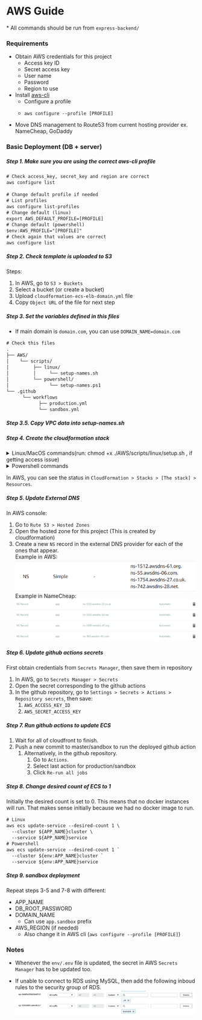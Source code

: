 # AWS Guide

&#42; All commands should be run from `express-backend/`

### Requirements
- Obtain AWS credentials for this project
  - Access key ID
  - Secret access key
  - User name
  - Password
  - Region to use
- Install [aws-cli](https://docs.aws.amazon.com/cli/latest/userguide/getting-started-install.html)
  - Configure a profile
  - ```
    aws configure --profile [PROFILE]
    ```
- Move DNS management to Route53 from current hosting provider ex. NameCheap, GoDaddy

### Basic Deployment (DB + server)

##### Step 1. Make sure you are using the correct aws-cli profile
```
# Check access_key, secret_key and region are correct
aws configure list

# Change default profile if needed
# List profiles
aws configure list-profiles
# Change default (linux)
export AWS_DEFAULT_PROFILE=[PROFILE]
# Change default (powershell)
$env:AWS_PROFILE="[PROFILE]"
# Check again that values are correct
aws configure list
```

##### Step 2. Check template is uploaded to S3
Steps:
1. In AWS, go to `S3 > Buckets`
2. Select a bucket (or create a bucket)
3. Upload `cloudformation-ecs-elb-domain.yml` file
4. Copy `Object URL` of the file for next step

##### Step 3. Set the variables defined in this files
- If main domain is `domain.com`, you can use `DOMAIN_NAME=domain.com`
```
# Check this files
.
├── AWS/
│    └── scripts/
│         ├── linux/
│         │     └── setup-names.sh
│         └── powershell/
│               └── setup-names.ps1
└── .github
      └── workflows
            ├── production.yml
            └── sandbox.yml
```
##### Step 3.5. Copy VPC data into setup-names.sh

##### Step 4. Create the cloudformation stack
<details>
  <summary>Linux/MacOS commands(run: chmod +x ./AWS/scripts/linux/setup.sh , if getting access issue)</summary>

    # This should be run on /express-backend directory
    chmod +x ./AWS/scripts/linux/setup.sh \
    source ./AWS/scripts/linux/setup-names.sh
    ./AWS/scripts/linux/setup.sh
</details>

<details>
  <summary>Powershell commands</summary>

    # This should be run on /express-backend directory
    .\AWS\scripts\powershell\setup-names.ps1
    .\AWS\scripts\powershell\setup.ps1 
</details>

In AWS, you can see the status in `CloudFormation > Stacks > [The stack] > Resources`.

##### Step 5. Update External DNS
In AWS console:
1. Go to `Rute 53 > Hosted Zones`
2. Open the hosted zone for this project (This is created by cloudformation)
3. Create a new `NS` record in the external DNS provider for each of the ones that appear.<br>
Example in AWS:
![NS records](assets/Route53.png)
Example in NameCheap:
![Namecheap](assets/Namecheap.png)

##### Step 6. Update github actions secrets
First obtain credentials from `Secrets Manager`, then save them in repository
1. In AWS, go to `Secrets Manager > Secrets`
2. Open the secret corresponding to the github actions
3. In the github repository, go to `Settings > Secrets > Actions > Repository secrets`, then save:
   1. `AWS_ACCESS_KEY_ID`
   2. `AWS_SECRET_ACCESS_KEY`

##### Step 7. Run github actions to update ECS
1. Wait for all of cloudfront to finish.
2. Push a new commit to master/sandbox to run the deployed github action
   1. Alternatively, in the github repository.
      1. Go to `Actions`.
      2. Select last action for production/sandbox
      3. Click `Re-run all jobs`

##### Step 8. Change desired count of ECS to 1
Initially the desired count is set to 0. This means that no docker instances will run. That makes sense initially because we had no docker image to run.

```
# Linux
aws ecs update-service --desired-count 1 \
  --cluster ${APP_NAME}cluster \
  --service ${APP_NAME}service
# Powershell
aws ecs update-service --desired-count 1 `
  --cluster ${env:APP_NAME}cluster `
  --service ${env:APP_NAME}service
```

##### Step 9. sandbox deployment
Repeat steps 3-5 and 7-8 with different:
- APP_NAME
- DB_ROOT_PASSWORD
- DOMAIN_NAME
  - Can use `app.sandbox` prefix
- AWS_REGION (if needed)
  - Also change it in AWS cli (`aws configure --profile [PROFILE]`)
  
### Notes
- Whenever the `env/.env` file is updated, the secret in AWS `Secrets Manager` has to be updated too.

- If unable to connect to RDS using MySQL, then add the following inboud rules to the security group of RDS.
![SG Example](assets/SG.png)
